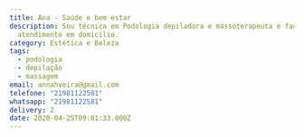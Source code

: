 ```yaml
---
title: Ana - Saúde e bem estar
description: Sou técnica em Podologia depiladora e massoterapeuta e faço
  atendimento em domicílio.
category: Estética e Beleza
tags:
  - podologia
  - depilação
  - massagem
email: annahveira@gmail.com
telefone: "21981122581"
whatsapp: "21981122581"
delivery: 2
date: 2020-04-25T09:01:33.000Z
---
```

